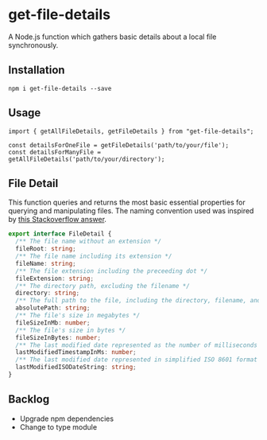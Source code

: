# get-file-details

A Node.js function which gathers basic details about a local file synchronously.

## Installation

```
npm i get-file-details --save
```

## Usage

```
import { getAllFileDetails, getFileDetails } from "get-file-details";

const detailsForOneFile = getFileDetails('path/to/your/file');
const detailsForManyFile = getAllFileDetails('path/to/your/directory');
```

## File Detail

This function queries and returns the most basic essential properties for querying and manipulating files. The naming convention used was inspired by [this Stackoverflow answer](https://stackoverflow.com/a/2235762).

```ts
export interface FileDetail {
  /** The file name without an extension */
  fileRoot: string;
  /** The file name including its extension */
  fileName: string;
  /** The file extension including the preceeding dot */
  fileExtension: string;
  /** The directory path, excluding the filename */
  directory: string;
  /** The full path to the file, including the directory, filename, and extension */
  absolutePath: string;
  /** The file's size in megabytes */
  fileSizeInMb: number;
  /** The file's size in bytes */
  fileSizeInBytes: number;
  /** The last modified date represented as the number of milliseconds since the Unix Epoch */
  lastModifiedTimestampInMs: number;
  /** The last modified date represented in simplified ISO 8601 format */
  lastModifiedISODateString: string;
}
```

## Backlog

- Upgrade npm dependencies
- Change to type module
